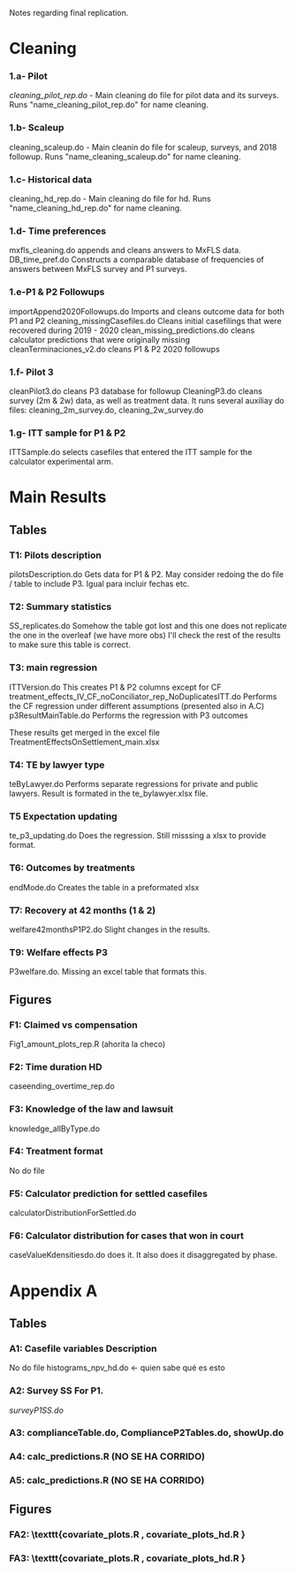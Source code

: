 Notes regarding final replication.

# Cleaning

### 1.a- Pilot
_cleaning_pilot_rep.do_ - Main cleaning do file for pilot data and its surveys. Runs "name_cleaning_pilot_rep.do" for name cleaning.

### 1.b- Scaleup
cleaning_scaleup.do - Main cleanin do file for scaleup, surveys, and 2018 followup. Runs "name_cleaning_scaleup.do" for name cleaning.

### 1.c- Historical data
cleaning_hd_rep.do - Main cleaning do file for hd. Runs "name_cleaning_hd_rep.do" for name cleaning.

### 1.d- Time preferences
mxfls_cleaning.do appends and cleans answers to MxFLS data.
DB_time_pref.do Constructs a comparable database of frequencies of answers between MxFLS survey and P1 surveys.

### 1.e-P1 & P2 Followups
importAppend2020Followups.do Imports and cleans outcome data for both P1 and P2
cleaning_missingCasefiles.do Cleans initial casefilings that were recovered during 2019 - 2020
clean_missing_predictions.do cleans calculator predictions that were originally missing
cleanTerminaciones_v2.do cleans P1 & P2 2020 followups
### 1.f- Pilot 3
cleanPilot3.do cleans P3 database for followup
CleaningP3.do cleans survey (2m & 2w) data, as well as treatment data. It runs several auxiliay do files:  cleaning_2m_survey.do, cleaning_2w_survey.do

### 1.g- ITT sample for P1 & P2
ITTSample.do selects casefiles that entered the ITT sample for the calculator experimental arm.

# Main Results

## Tables
### T1: Pilots description
pilotsDescription.do Gets data for P1 & P2. May consider redoing the do file / table to include P3. Igual para incluir fechas etc.

### T2: Summary statistics
SS_replicates.do Somehow the table got lost and this one does not replicate the one in the overleaf (we have more obs) I'll check the rest of the results to make sure this table is correct.

### T3: main regression
ITTVersion.do This creates P1 & P2 columns except for CF
treatment_effects_IV_CF_noConciliator_rep_NoDuplicatesITT.do Performs the CF regression under different assumptions (presented also in A.C)
p3ResultMainTable.do Performs the regression with P3 outcomes

These results get merged in the excel file TreatmentEffectsOnSettlement_main.xlsx

### T4: TE by lawyer type
teByLawyer.do Performs separate regressions for private and public lawyers. Result is formated in the te_bylawyer.xlsx file.

### T5 Expectation updating

te_p3_updating.do Does the regression. Still misssing a xlsx to provide format.

### T6: Outcomes by treatments
endMode.do Creates the table in a preformated xlsx

### T7: Recovery at 42 months (1 & 2)
welfare42monthsP1P2.do Slight changes in the results.

### T9: Welfare effects P3
P3welfare.do. Missing an excel table that formats this.

## Figures

### F1: Claimed vs compensation
Fig1_amount_plots_rep.R (ahorita la checo)

### F2: Time duration HD
caseending_overtime_rep.do

### F3: Knowledge of the law and lawsuit
knowledge_allByType.do

### F4: Treatment format
No do file

### F5: Calculator prediction for settled casefiles
calculatorDistributionForSettled.do

### F6: Calculator distribution for cases that won in court
caseValueKdensitiesdo.do does it. It also does it disaggregated by phase.

# Appendix A
## Tables
### A1: Casefile variables Description
No do file
histograms_npv_hd.do <- quien sabe qué es esto

### A2: Survey SS For P1.
_surveyP1SS.do_

### A3: complianceTable.do, ComplianceP2Tables.do, showUp.do
### A4: calc_predictions.R (NO SE HA CORRIDO)
### A5: calc_predictions.R (NO SE HA CORRIDO)

## Figures
### FA2: \texttt{covariate\_plots.R , covariate\_plots\_hd.R }
### FA3: \texttt{covariate\_plots.R , covariate\_plots\_hd.R }
